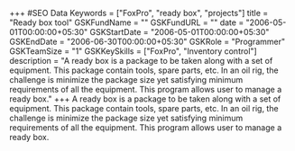 +++
#SEO Data
Keywords = ["FoxPro", "ready box", "projects"]
title = "Ready box tool"
GSKFundName = ""
GSKFundURL = ""
date			=	"2006-05-01T00:00:00+05:30"
GSKStartDate	=	"2006-05-01T00:00:00+05:30"
GSKEndDate		=	"2006-06-30T00:00:00+05:30"
GSKRole = "Programmer"
GSKTeamSize = "1"
GSKKeySkills = ["FoxPro", "Inventory control"]
description = "A ready box is a package to be taken along with a set of equipment. This package contain tools, spare parts, etc. In an oil rig, the challenge is minimize the package size yet satisfying minimum requirements of all the equipment. This program allows user to manage a ready box."
+++
A ready box is a package to be taken along with a set of equipment. This package contain tools, spare parts, etc. In an oil rig, the challenge is minimize the package size yet satisfying minimum requirements of all the equipment. This program allows user to manage a ready box.